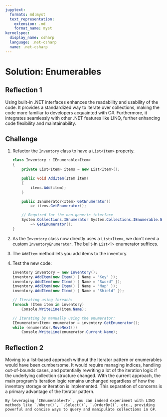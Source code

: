 ```yaml
---
jupytext:
  formats: md:myst
  text_representation:
    extension: .md
    format_name: myst
kernelspec:
  display_name: csharp
  language: .net-csharp
  name: .net-csharp
---
```


# Solution: Enumerables

## Reflection 1

Using built-in .NET interfaces enhances the readability and usability of the code. It provides a standardized way to iterate over collections, making the code more familiar to developers acquainted with C#. Furthermore, it integrates seamlessly with other .NET features like LINQ, further enhancing code flexibility and maintainability.

## Challenge

1. Refactor the `Inventory` class to have a `List<Item>` property.

    ```csharp
    class Inventory : IEnumerable<Item>
    {
        private List<Item> items = new List<Item>();

        public void AddItem(Item item)
        {
            items.Add(item);
        }

        public IEnumerator<Item> GetEnumerator()
            => items.GetEnumerator();

        // Required for the non-generic interface
        System.Collections.IEnumerator System.Collections.IEnumerable.GetEnumerator()
            => GetEnumerator();
    }
    ```

2. As the `Inventory` class now directly uses a `List<Item>`, we don't need a custom `InventoryEnumerator`. The built-in `List<T>` enumerator suffices.

3. The `AddItem` method lets you add items to the inventory.

4. Test the new code:

    ```csharp
    Inventory inventory = new Inventory();
    inventory.AddItem(new Item() { Name = "Key" });
    inventory.AddItem(new Item() { Name = "Sword" });
    inventory.AddItem(new Item() { Name = "Map" });
    inventory.AddItem(new Item() { Name = "Shield" });

    // Iterating using foreach:
    foreach (Item item in inventory)
        Console.WriteLine(item.Name);

    // Iterating by manually using the enumerator:
    IEnumerator<Item> enumerator = inventory.GetEnumerator();
    while (enumerator.MoveNext())
        Console.WriteLine(enumerator.Current.Name);
    ```

## Reflection 2

Moving to a list-based approach without the Iterator pattern or enumerables would have been cumbersome. It would require managing indices, handling out-of-bounds cases, and potentially rewriting a lot of the iteration logic if the underlying collection structure changed. With the current approach, the main program's iteration logic remains unchanged regardless of how the inventory storage or iteration is implemented. This separation of concerns is a primary advantage of the Iterator pattern.

```{tip}
By leveraging `IEnumerable<T>`, you can indeed experiment with LINQ methods like `.Where()`, `.Select()`, `.OrderBy()`, etc., providing powerful and concise ways to query and manipulate collections in C#.
```

